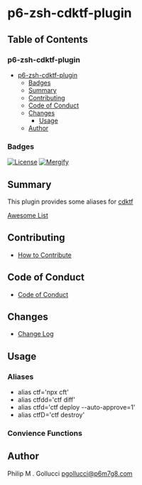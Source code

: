 # p6-zsh-cdktf-plugin

## Table of Contents

### p6-zsh-cdktf-plugin

- [p6-zsh-cdktf-plugin](#p6-zsh-cdktf-plugin)
  - [Badges](#badges)
  - [Summary](#summary)
  - [Contributing](#contributing)
  - [Code of Conduct](#code-of-conduct)
  - [Changes](#changes)
    - [Usage](#usage)
  - [Author](#author)

### Badges

[![License](https://img.shields.io/badge/License-Apache%202.0-yellowgreen.svg)](https://opensource.org/licenses/Apache-2.0)
[![Mergify](https://img.shields.io/endpoint.svg?url=https://gh.mergify.io/badges/p6m7g8/p6-zsh-cdktf-plugin/&style=flat)](https://mergify.io)

## Summary

This plugin provides some aliases for [cdktf](https://github.com/cdktf/cdktf) 

[Awesome List](https://github.com/p6m7g8/awesome-cdktf)

## Contributing

- [How to Contribute](CONTRIBUTING.md)

## Code of Conduct

- [Code of Conduct](https://github.com/p6m7g8/.github/blob/master/CODE_OF_CONDUCT.md)

## Changes

- [Change Log](CHANGELOG.md)

## Usage

### Aliases

- alias ctf='npx cft'
- alias ctfdd='ctf diff'
- alias ctfd='ctf deploy --auto-approve=1'
- alias ctfD='ctf destroy'

### Convience Functions

## Author

Philip M . Gollucci <pgollucci@p6m7g8.com>
